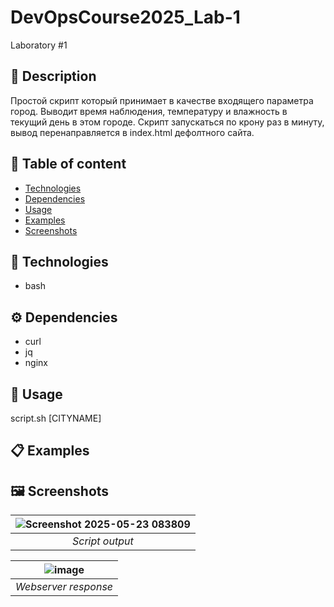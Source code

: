 # DevOpsCourse2025_Lab-1
Laboratory #1

## 📜 Description
Простой скрипт который принимает в качестве входящего параметра город. Выводит время наблюдения, температуру и влажность в текущий день в этом городе.
Скрипт запускаться по крону раз в минуту, вывод перенаправляется в index.html дефолтного сайта.

## 📃 Table of content
- [Technologies](#Technologies)
- [Dependencies](#Dependencies)
- [Usage](#Usage)
- [Examples](#Examples)
- [Screenshots](#🖼️-Screenshots)

## 🔧 Technologies
- bash

## ⚙️ Dependencies
- curl
- jq
- nginx

## 🚀 Usage
script.sh [CITYNAME]

## 📋 Examples


## 🖼️ Screenshots
| ![Screenshot 2025-05-23 083809](https://github.com/user-attachments/assets/c0c2966a-566e-476a-8db2-e3acb01b5c62 "Script output") |
|:-:|
| *Script output* |

| ![image](https://github.com/user-attachments/assets/9b17cc32-77eb-4c62-94a0-70448a523330) |
|:-:|
| *Webserver response* |
